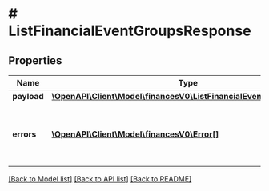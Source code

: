 # # ListFinancialEventGroupsResponse

## Properties

Name | Type | Description | Notes
------------ | ------------- | ------------- | -------------
**payload** | [**\OpenAPI\Client\Model\financesV0\ListFinancialEventGroupsPayload**](ListFinancialEventGroupsPayload.md) |  | [optional]
**errors** | [**\OpenAPI\Client\Model\financesV0\Error[]**](Error.md) | A list of error responses returned when a request is unsuccessful. | [optional]

[[Back to Model list]](../../README.md#models) [[Back to API list]](../../README.md#endpoints) [[Back to README]](../../README.md)
